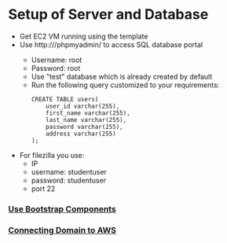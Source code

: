 # Setup of Server and Database
- Get EC2 VM running using the template
- Use http://<IP Address>/phpmyadmin/ to access SQL database portal
  - Username: root
  - Password: root
  - Use "test" database which is already created by default
  - Run the following query customized to your requirements: 
    ```
    CREATE TABLE users(
        user_id varchar(255),
        first_name varchar(255),
        last_name varchar(255),
        password varchar(255),
        address varchar(255)
    );
    ```
- For filezilla you use:
  - IP
  - username: studentuser
  - password: studentuser 
  - port 22

### [Use Bootstrap Components](https://getbootstrap.com/2.3.2/components.html)

### [Connecting Domain to AWS](https://courseworks2.columbia.edu/courses/143207/discussion_topics/829433)

